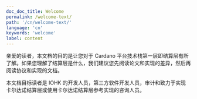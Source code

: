 ```yaml
---
doc_doc_title: Welcome
permalink: /welcome-text/
path: '/cn/welcome-text/'
language: 'cn'
keywords: 'welcome'
label: content
---
```


亲爱的读者，本文档的目的是让您对于 Cardano 平台技术栈第一层即结算层有所了解。如果您理解了结算层是什么，我们建议您先阅读论文和实现的差异，然后再阅读协议和实现的文档。

本文档目标读者是 IOHK 的开发人员，第三方软件开发人员，审计和致力于实现卡尔达诺结算层或使用卡尔达诺结算层参考实现的咨询人员。
